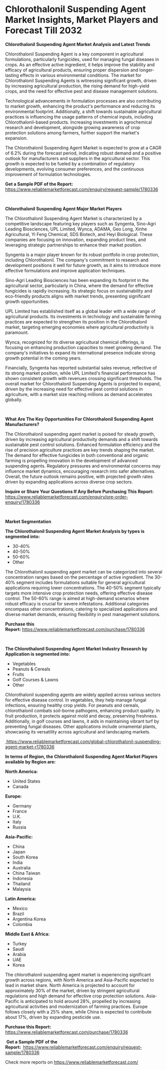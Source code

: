 <p><h1>Chlorothalonil Suspending Agent Market Insights, Market Players and Forecast Till 2032</h1></p><p><strong>Chlorothalonil Suspending Agent Market Analysis and Latest Trends</strong></p>
<p><p>Chlorothalonil Suspending Agent is a key component in agricultural formulations, particularly fungicides, used for managing fungal diseases in crops. As an effective active ingredient, it helps improve the stability and efficacy of agricultural products, ensuring proper dispersion and longer-lasting effects in various environmental conditions. The market for Chlorothalonil Suspending Agents is witnessing significant growth, driven by increasing agricultural production, the rising demand for high-yield crops, and the need for effective pest and disease management solutions.</p><p>Technological advancements in formulation processes are also contributing to market growth, enhancing the product's performance and reducing its environmental footprint. Additionally, a shift towards sustainable agricultural practices is influencing the usage patterns of chemical inputs, including Chlorothalonil-based products. Increasing investments in agrochemical research and development, alongside growing awareness of crop protection solutions among farmers, further support the market's expansion.</p><p>The Chlorothalonil Suspending Agent Market is expected to grow at a CAGR of 6.2% during the forecast period, indicating robust demand and a positive outlook for manufacturers and suppliers in the agricultural sector. This growth is expected to be fueled by a combination of regulatory developments, evolving consumer preferences, and the continuous improvement of formulation technologies.</p></p>
<p><strong>Get a Sample PDF of the Report:&nbsp;</strong> <a href="https://www.reliablemarketforecast.com/enquiry/request-sample/1780336?utm_campaign=2308&utm_medium=2&utm_source=Github&utm_content=ia&utm_term=25032025&utm_id=chlorothalonil-suspending-agent">https://www.reliablemarketforecast.com/enquiry/request-sample/1780336</a></p>
<p>&nbsp;</p>
<p><strong>Chlorothalonil Suspending Agent Major Market Players</strong></p>
<p><p>The Chlorothalonil Suspending Agent Market is characterized by a competitive landscape featuring key players such as Syngenta, Sino-Agri Leading Biosciences, UPL Limited, Wynca, ADAMA, Geo Long, Xinhe Agricultural, Yi Feng Chemical, SDS Biotech, and Heyi Biological. These companies are focusing on innovation, expanding product lines, and leveraging strategic partnerships to enhance their market position.</p><p>Syngenta is a major player known for its robust portfolio in crop protection, including Chlorothalonil. The company's commitment to research and development positions it well for future growth, as it aims to introduce more effective formulations and improve application techniques. </p><p>Sino-Agri Leading Biosciences has been expanding its footprint in the agricultural sector, particularly in China, where the demand for effective fungicides is rapidly increasing. Its strategic focus on sustainability and eco-friendly products aligns with market trends, presenting significant growth opportunities.</p><p>UPL Limited has established itself as a global leader with a wide range of agricultural products. Its investments in technology and sustainable farming practices are expected to strengthen its position in the Chlorothalonil market, targeting emerging economies where agricultural productivity is paramount.</p><p>Wynca, recognized for its diverse agricultural chemical offerings, is focusing on enhancing production capacities to meet growing demand. The company's initiatives to expand its international presence indicate strong growth potential in the coming years.</p><p>Financially, Syngenta has reported substantial sales revenue, reflective of its strong market position, while UPL Limited's financial performance has shown consistent growth with revenues crossing significant thresholds. The overall market for Chlorothalonil Suspending Agents is projected to expand, driven by the increasing need for effective pest control solutions in agriculture, with a market size reaching millions as demand accelerates globally.</p></p>
<p>&nbsp;</p>
<p><strong>What Are The Key Opportunities For Chlorothalonil Suspending Agent Manufacturers?</strong></p>
<p><p>The Chlorothalonil suspending agent market is poised for steady growth, driven by increasing agricultural productivity demands and a shift towards sustainable pest control solutions. Enhanced formulation efficiency and the rise of precision agriculture practices are key trends shaping the market. The demand for effective fungicides in both conventional and organic farming is propelling innovation in the development of advanced suspending agents. Regulatory pressures and environmental concerns may influence market dynamics, encouraging research into safer alternatives. Overall, the future outlook remains positive, with projected growth rates driven by expanding applications across diverse crop sectors.</p></p>
<p><strong>Inquire or Share Your Questions If Any Before Purchasing This Report:</strong> <a href="https://www.reliablemarketforecast.com/enquiry/pre-order-enquiry/1780336?utm_campaign=2308&utm_medium=2&utm_source=Github&utm_content=ia&utm_term=25032025&utm_id=chlorothalonil-suspending-agent">https://www.reliablemarketforecast.com/enquiry/pre-order-enquiry/1780336</a></p>
<p>&nbsp;</p>
<p><strong>Market Segmentation</strong></p>
<p><strong>The Chlorothalonil Suspending Agent Market Analysis by types is segmented into:</strong></p>
<p><ul><li>30-40%</li><li>40-50%</li><li>50-60%</li><li>Other</li></ul></p>
<p><p>The Chlorothalonil suspending agent market can be categorized into several concentration ranges based on the percentage of active ingredient. The 30-40% segment includes formulations suitable for general agricultural applications requiring lower concentrations. The 40-50% segment typically targets more intensive crop protection needs, offering effective disease control. The 50-60% range is aimed at high-demand scenarios where robust efficacy is crucial for severe infestations. Additional categories encompass other concentrations, catering to specialized applications and diverse market demands, ensuring flexibility in pest management solutions.</p></p>
<p><strong>Purchase this Report:&nbsp;</strong><a href="https://www.reliablemarketforecast.com/purchase/1780336?utm_campaign=2308&utm_medium=2&utm_source=Github&utm_content=ia&utm_term=25032025&utm_id=chlorothalonil-suspending-agent">https://www.reliablemarketforecast.com/purchase/1780336</a></p>
<p>&nbsp;</p>
<p><strong>The Chlorothalonil Suspending Agent Market Industry Research by Application is segmented into:</strong></p>
<p><ul><li>Vegetables</li><li>Peanuts & Cereals</li><li>Fruits</li><li>Golf Courses & Lawns</li><li>Other</li></ul></p>
<p><p>Chlorothalonil suspending agents are widely applied across various sectors for effective disease control. In vegetables, they help manage fungal infections, ensuring healthy crop yields. For peanuts and cereals, chlorothalonil combats soil-borne pathogens, enhancing product quality. In fruit production, it protects against mold and decay, preserving freshness. Additionally, in golf courses and lawns, it aids in maintaining vibrant turf by preventing fungal diseases. Other applications include ornamental plants, showcasing its versatility across agricultural and landscaping markets.</p></p>
<p><a href="https://www.reliablemarketforecast.com/global-chlorothalonil-suspending-agent-market-r1780336?utm_campaign=2308&utm_medium=2&utm_source=Github&utm_content=ia&utm_term=25032025&utm_id=chlorothalonil-suspending-agent">&nbsp;https://www.reliablemarketforecast.com/global-chlorothalonil-suspending-agent-market-r1780336</a></p>
<p><strong>In terms of Region, the Chlorothalonil Suspending Agent Market Players available by Region are:</strong></p>
<p>
    <p> <strong> North America: </strong>
        <ul>
            <li>United States</li>
            <li>Canada</li>
        </ul>
        </p> 
    <p> <strong> Europe: </strong>
        <ul>
            <li>Germany</li>
            <li>France</li>
            <li>U.K.</li>
            <li>Italy</li>
            <li>Russia</li>
        </ul>
        </p> 
    <p> <strong> Asia-Pacific: </strong>
        <ul>
            <li>China</li>
            <li>Japan</li>
            <li>South Korea</li>
            <li>India</li>
            <li>Australia</li>
            <li>China Taiwan</li>
            <li>Indonesia</li>
            <li>Thailand</li>
            <li>Malaysia</li>
        </ul>
        </p> 
    <p> <strong> Latin America: </strong>
        <ul>
            <li>Mexico</li>
            <li>Brazil</li>
            <li>Argentina Korea</li>
            <li>Colombia</li>
        </ul>
        </p> 
    <p> <strong> Middle East & Africa: </strong>
        <ul>
            <li>Turkey</li>
            <li>Saudi</li>
            <li>Arabia</li>
            <li>UAE</li>
            <li>Korea</li>
        </ul>
    </p>
    </p>
<p><p>The chlorothalonil suspending agent market is experiencing significant growth across regions, with North America and Asia-Pacific expected to lead in market share. North America is projected to account for approximately 30% of the market, driven by stringent agricultural regulations and high demand for effective crop protection solutions. Asia-Pacific is anticipated to hold around 28%, propelled by increasing agricultural activities and modernization of farming practices. Europe follows closely with a 25% share, while China is expected to contribute about 17%, driven by expanding pesticide use.</p></p>
<p><strong>Purchase this Report: </strong><a href="https://www.reliablemarketforecast.com/purchase/1780336?utm_campaign=2308&utm_medium=2&utm_source=Github&utm_content=ia&utm_term=25032025&utm_id=chlorothalonil-suspending-agent">https://www.reliablemarketforecast.com/purchase/1780336</a></p>
<p>&nbsp;<strong>Get a Sample PDF of the Report:&nbsp;&nbsp;</strong><a href="https://www.reliablemarketforecast.com/enquiry/request-sample/1780336?utm_campaign=2308&utm_medium=2&utm_source=Github&utm_content=ia&utm_term=25032025&utm_id=chlorothalonil-suspending-agent">https://www.reliablemarketforecast.com/enquiry/request-sample/1780336</a></p>
<p><strong></strong></p>
<p>Check more reports on <a href="https://www.reliablemarketforecast.com/?utm_campaign=2308&utm_medium=2&utm_source=Github&utm_content=ia&utm_term=25032025&utm_id=chlorothalonil-suspending-agent">https://www.reliablemarketforecast.com/</a></p>